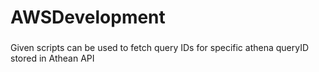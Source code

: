 # AWSDevelopment

### 
Given scripts can be used to fetch query IDs for specific athena queryID stored in Athean API
